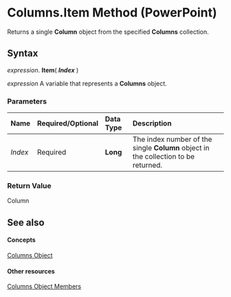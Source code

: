 
# Columns.Item Method (PowerPoint)

Returns a single  **Column** object from the specified **Columns** collection.


## Syntax

 _expression_. **Item**( **_Index_** )

 _expression_ A variable that represents a **Columns** object.


### Parameters



|**Name**|**Required/Optional**|**Data Type**|**Description**|
|:-----|:-----|:-----|:-----|
| _Index_|Required|**Long**|The index number of the single  **Column** object in the collection to be returned.|

### Return Value

Column


## See also


#### Concepts


[Columns Object](ba2fb830-bb60-b259-3a3f-1281f77d6368.md)
#### Other resources


[Columns Object Members](de89cd70-3458-79a8-d3c4-ed799d3b70e7.md)
